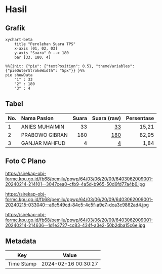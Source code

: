 # Hasil

## Grafik

```mermaid
xychart-beta
    title "Perolehan Suara TPS"
    x-axis [01, 02, 03]
    y-axis "Suara" 0 --> 180
    bar [33, 180, 4]
```

```mermaid
%%{init: {"pie": {"textPosition": 0.5}, "themeVariables": {"pieOuterStrokeWidth": "5px"}} }%%
pie showData
    "1" : 33
    "2" : 180
    "3" : 4
```

## Tabel

| No. | Nama Paslon    | Suara | Suara (raw) | Persentase |
|:--- |:-------------- | -----:| -----------:| ----------:|
| 1   | ANIES MUHAIMIN | 33    | [33][p-1]   | 15,21      |
| 2   | PRABOWO GIBRAN | 180   | [180][p-2]  | 82,95      |
| 3   | GANJAR MAHFUD  | 4     | [4][p-3]    | 1,84       |


[p-1]: https://github.com/gigit-pemilu/pemilu-2024-64-kalimantan-timur/blob/main/pilpres/hitung-suara/sub/64-kalimantan-timur/sub/03-berau/sub/06-gunung-tabur/sub/2009-pulau-besing/sub/001-tps/sub/paslon-1.txt
[p-2]: https://github.com/gigit-pemilu/pemilu-2024-64-kalimantan-timur/blob/main/pilpres/hitung-suara/sub/64-kalimantan-timur/sub/03-berau/sub/06-gunung-tabur/sub/2009-pulau-besing/sub/001-tps/sub/paslon-2.txt
[p-3]: https://github.com/gigit-pemilu/pemilu-2024-64-kalimantan-timur/blob/main/pilpres/hitung-suara/sub/64-kalimantan-timur/sub/03-berau/sub/06-gunung-tabur/sub/2009-pulau-besing/sub/001-tps/sub/paslon-3.txt

## Foto C Plano

https://sirekap-obj-formc.kpu.go.id/fb68/pemilu/ppwp/64/03/06/20/09/6403062009001-20240214-214101--3047cea0-cfb9-4a5d-b965-50d6fd77a4b6.jpg

https://sirekap-obj-formc.kpu.go.id/fb68/pemilu/ppwp/64/03/06/20/09/6403062009001-20240215-033040--a6c549cd-84c5-4c5f-a9e7-dca3c9862ad4.jpg

https://sirekap-obj-formc.kpu.go.id/fb68/pemilu/ppwp/64/03/06/20/09/6403062009001-20240214-214636--1d1e3727-cc83-434f-a3e2-50b2dba15c6e.jpg


## Metadata

| Key        | Value               |
| ---------- | ------------------- |
| Time Stamp | 2024-02-16 00:30:27 |



